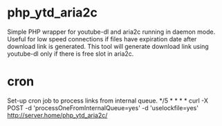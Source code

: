 # php_ytd_aria2c
Simple PHP wrapper for youtube-dl and aria2c running in daemon mode.
Useful for low speed connections if files have expiration date after download link is generated.
This tool will generate download link using youtube-dl only if there is free slot in aria2c.

# cron
Set-up cron job to process links from internal queue.
    */5 * * * * curl -X POST -d 'processOneFromInternalQueue=yes' -d 'uselockfile=yes' http://server.home/php_ytd_aria2c/

